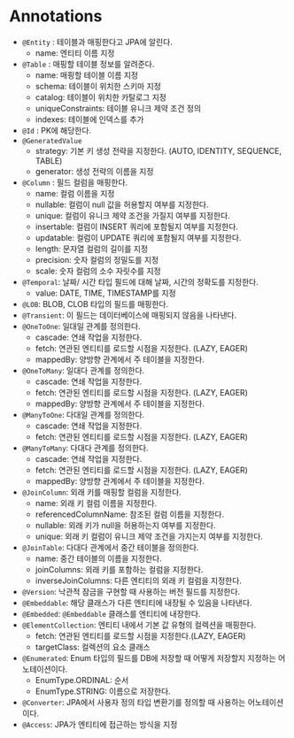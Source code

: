 # Annotations

- `@Entity` : 테이블과 매핑한다고 JPA에 알린다. 
  - name: 엔티티 이름 지정
- `@Table` : 매핑할 테이블 정보를 알려준다.
  - name: 매핑할 테이블 이름 지정
  - schema: 테이블이 위치한 스키마 지정
  - catalog: 테이블이 위치한 카탈로그 지정
  - uniqueConstraints: 테이블 유니크 제약 조건 정의
  - indexes: 테이블에 인덱스를 추가
- `@Id` : PK에 해당한다.
- `@GeneratedValue`
  - strategy: 기본 키 생성 전략을 지정한다. (AUTO, IDENTITY, SEQUENCE, TABLE)
  - generator: 생성 전략의 이름을 지정
- `@Column` : 필드 컬럼을 매핑한다.
  - name: 컬럼 이름을 지정
  - nullable: 컬럼이 null 값을 허용할지 여부를 지정한다.
  - unique: 컬럼이 유니크 제약 조건을 가질지 여부를 지정한다.
  - insertable: 컬럼이 INSERT 쿼리에 포함될지 여부를 지정한다.
  - updatable: 컬럼이 UPDATE 쿼리에 포함될지 여부를 지정한다.
  - length: 문자열 컬럼의 길이를 지정
  - precision: 숫자 컬럼의 정밀도를 지정
  - scale: 숫자 컬럼의 소수 자릿수를 지정
- `@Temporal`: 날짜/ 시간 타입 필드에 대해 날짜, 시간의 정확도를 지정한다.
  - value: DATE, TIME, TIMESTAMP를 지정
- `@LOB`: BLOB, CLOB 타입의 필드를 매핑한다.
- `@Transient`: 이 필드는 데이터베이스에 매핑되지 않음을 나타낸다.
- `@OneToOne`: 일대일 관계를 정의한다.
  - cascade: 연쇄 작업을 지정한다. 
  - fetch: 연관된 엔티티를 로드할 시점을 지정한다. (LAZY, EAGER)
  - mappedBy: 양방향 관계에서 주 테이블을 지정한다.
- `@OneToMany`: 일대다 관계를 정의한다.
  - cascade: 연쇄 작업을 지정한다.
  - fetch: 연관된 엔티티를 로드할 시점을 지정한다. (LAZY, EAGER)
  - mappedBy: 양방향 관계에서 주 테이블을 지정한다.
- `@ManyToOne`: 다대일 관계를 정의한다.
  - cascade: 연쇄 작업을 지정한다.
  - fetch: 연관된 엔티티를 로드할 시점을 지정한다. (LAZY, EAGER)
- `@ManyToMany`: 다대다 관계를 정의한다.
  - cascade: 연쇄 작업을 지정한다.
  - fetch: 연관된 엔티티를 로드할 시점을 지정한다. (LAZY, EAGER)
  - mappedBy: 양방향 관계에서 주 테이블을 지정한다.
- `@JoinColumn`: 외래 키를 매핑할 컬럼을 지정한다.
  - name: 외래 키 컬럼 이름을 지정한다.
  - referencedColumnName: 참조된 컬럼 이름을 지정한다.
  - nullable: 외래 키가 null을 허용하는지 여부를 지정한다.
  - unique: 외래 키 컬럼이 유니크 제약 조건을 가지는지 여부를 지정한다.
- `@JoinTable`: 다대다 관계에서 중간 테이블을 정의한다.
  - name: 중간 테이블의 이름을 지정한다.
  - joinColumns: 외래 키를 포함하는 컬럼을 지정한다.
  - inverseJoinColumns: 다른 엔티티의 외래 키 컬럼을 지정한다.
- `@Version`: 낙관적 잠금을 구현할 때 사용하는 버전 필드를 지정한다.
- `@Embeddable`: 해당 클래스가 다른 엔티티에 내장될 수 있음을 나타낸다.
- `@Embedded`: `@Embeddable` 클래스를 엔티티에 내장한다.
- `@ElementCollection`: 엔티티 내에서 기본 값 유형의 컬렉션을 매핑한다.
  - fetch: 연관된 엔티티를 로드할 시점을 지정한다.(LAZY, EAGER)
  - targetClass: 컬렉션의 요소 클래스 
- `@Enumerated`: Enum 타입의 필드를 DB에 저장할 때 어떻게 저장할지 지정하는 어노테이션이다.
  - EnumType.ORDINAL: 순서
  - EnumType.STRING: 이름으로 저장한다.
- `@Converter`: JPA에서 사용자 정의 타입 변환기를 정의할 때 사용하는 어노테이션이다.
- `@Access`: JPA가 엔티티에 접근하는 방식을 지정